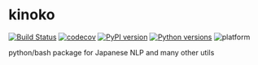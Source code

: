 # kinoko

[![Build Status](https://travis-ci.org/koyo922/kinoko.svg?branch=master)](https://travis-ci.org/koyo922/kinoko)
[![codecov](https://codecov.io/gh/koyo922/kinoko/branch/master/graph/badge.svg)](https://codecov.io/gh/koyo922/kinoko)
[![PyPI version](https://badge.fury.io/py/kinoko.svg)](https://badge.fury.io/py/kinoko)
[![Python versions](https://img.shields.io/badge/python-2.7%20|%203.6-blue.svg)](https://www.python.org/downloads/release)
![platform](https://img.shields.io/badge/platform-mac%20os%20|%20linux-lightgrey.svg)

python/bash package for Japanese NLP and many other utils

